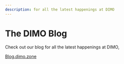 ```yaml
---
description: for all the latest happenings at DIMO
---
```


# The DIMO Blog

Check out our blog for all the latest happenings at DIMO,

[Blog.dimo.zone](https://blog.dimo.zone)
